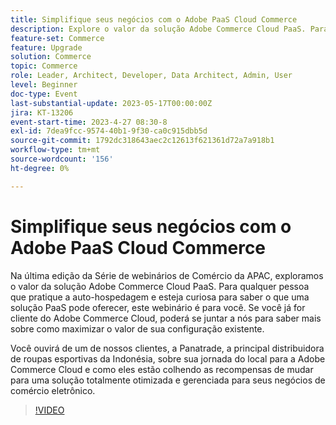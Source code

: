 ```yaml
---
title: Simplifique seus negócios com o Adobe PaaS Cloud Commerce
description: Explore o valor da solução Adobe Commerce Cloud PaaS. Para qualquer pessoa que atualmente pratica a auto-hospedagem e esteja curiosa para saber o que uma solução PaaS pode oferecer, este webinário é para você.
feature-set: Commerce
feature: Upgrade
solution: Commerce
topic: Commerce
role: Leader, Architect, Developer, Data Architect, Admin, User
level: Beginner
doc-type: Event
last-substantial-update: 2023-05-17T00:00:00Z
jira: KT-13206
event-start-time: 2023-4-27 08:30-8
exl-id: 7dea9fcc-9574-40b1-9f30-ca0c915dbb5d
source-git-commit: 1792dc318643aec2c12613f621361d72a7a918b1
workflow-type: tm+mt
source-wordcount: '156'
ht-degree: 0%

---
```


# Simplifique seus negócios com o Adobe PaaS Cloud Commerce

Na última edição da Série de webinários de Comércio da APAC, exploramos o valor da solução Adobe Commerce Cloud PaaS. Para qualquer pessoa que pratique a auto-hospedagem e esteja curiosa para saber o que uma solução PaaS pode oferecer, este webinário é para você. Se você já for cliente do Adobe Commerce Cloud, poderá se juntar a nós para saber mais sobre como maximizar o valor de sua configuração existente.

Você ouvirá de um de nossos clientes, a Panatrade, a principal distribuidora de roupas esportivas da Indonésia, sobre sua jornada do local para a Adobe Commerce Cloud e como eles estão colhendo as recompensas de mudar para uma solução totalmente otimizada e gerenciada para seus negócios de comércio eletrônico.

>[!VIDEO](https://video.tv.adobe.com/v/3419132/?learn=on)
